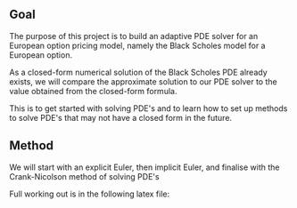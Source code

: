 ## Goal
The purpose of this project is to build an adaptive PDE solver for an European option pricing model, namely the Black Scholes model for a European option. 

As a closed-form numerical solution of the Black Scholes PDE already exists, we will compare the approximate solution to our PDE solver to the value obtained from the closed-form formula. 

This is to get started with solving PDE's and to learn how to set up methods to solve PDE's that may not have a closed form in the future. 

## Method
We will start with an explicit Euler, then implicit Euler, and finalise with the Crank-Nicolson method of solving PDE's 

Full working out is in the following latex file:



